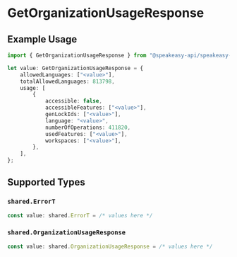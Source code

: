 # GetOrganizationUsageResponse

## Example Usage

```typescript
import { GetOrganizationUsageResponse } from "@speakeasy-api/speakeasy-client-sdk-typescript/sdk/models/operations";

let value: GetOrganizationUsageResponse = {
    allowedLanguages: ["<value>"],
    totalAllowedLanguages: 813798,
    usage: [
        {
            accessible: false,
            accessibleFeatures: ["<value>"],
            genLockIds: ["<value>"],
            language: "<value>",
            numberOfOperations: 411820,
            usedFeatures: ["<value>"],
            workspaces: ["<value>"],
        },
    ],
};
```

## Supported Types

### `shared.ErrorT`

```typescript
const value: shared.ErrorT = /* values here */
```

### `shared.OrganizationUsageResponse`

```typescript
const value: shared.OrganizationUsageResponse = /* values here */
```

